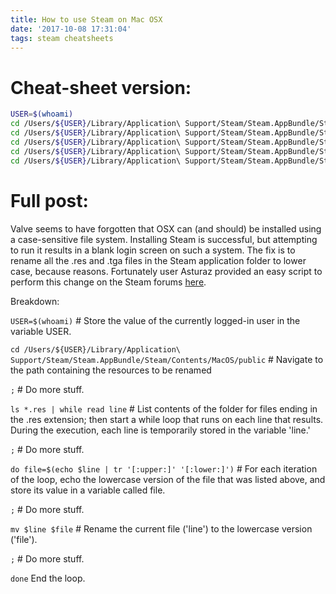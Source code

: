 ```yaml
---
title: How to use Steam on Mac OSX
date: '2017-10-08 17:31:04'
tags: steam cheatsheets
---
```


# Cheat-sheet version:
~~~ bash
USER=$(whoami)
cd /Users/${USER}/Library/Application\ Support/Steam/Steam.AppBundle/Steam/Contents/MacOS/public; ls *.res | while read line ; do file=$(echo $line | tr '[:upper:]' '[:lower:]'); mv $line $file; done
cd /Users/${USER}/Library/Application\ Support/Steam/Steam.AppBundle/Steam/Contents/MacOS/steam/cached/; ls *.res | while read line ; do file=$(echo $line | tr '[:upper:]' '[:lower:]'); mv $line $file; done
cd /Users/${USER}/Library/Application\ Support/Steam/Steam.AppBundle/Steam/Contents/MacOS/friends; ls *.res | while read line ; do file=$(echo $line | tr '[:upper:]' '[:lower:]'); mv $line $file; done
cd /Users/${USER}/Library/Application\ Support/Steam/Steam.AppBundle/Steam/Contents/MacOS/graphics; ls *.tga | while read line ; do file=$(echo $line | tr '[:upper:]' '[:lower:]'); mv $line $file; done
cd /Users/${USER}/Library/Application\ Support/Steam/Steam.AppBundle/Steam/Contents/MacOS/servers; ls *.tga | while read line ; do file=$(echo $line | tr '[:upper:]' '[:lower:]'); mv $line $file; done
~~~

# Full post:
Valve seems to have forgotten that OSX can (and should) be installed using a case-sensitive file system. Installing Steam is successful, but attempting to run it results in a blank login screen on such a system. The fix is to rename all the .res and .tga files in the Steam application folder to lower case, because reasons. Fortunately user Asturaz provided an easy script to perform this change on the Steam forums [here](https://steamcommunity.com/discussions/forum/2/282992646978253149/#c282992646985999495).

Breakdown:

`USER=$(whoami)` # Store the value of the currently logged-in user in the variable USER.

`cd /Users/${USER}/Library/Application\ Support/Steam/Steam.AppBundle/Steam/Contents/MacOS/public` # Navigate to the path containing the resources to be renamed

`;` # Do more stuff.

`ls *.res | while read line` # List contents of the folder for files ending in the .res extension; then start a while loop that runs on each line that results. During the execution, each line is temporarily stored in the variable 'line.'

`;` # Do more stuff.

`do file=$(echo $line | tr '[:upper:]' '[:lower:]')` # For each iteration of the loop, echo the lowercase version of the file that was listed above, and store its value in a variable called file.

`;` # Do more stuff.

`mv $line $file` # Rename the current file ('line') to the lowercase version ('file').

`;` # Do more stuff.

`done` End the loop.
